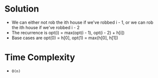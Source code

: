 # Solution
- We can either not rob the ith house if we've robbed i - 1, or we can rob the ith house if we've robbed i - 2
- The recurrence is opt(i) = max(opt(i - 1), opt(i - 2) + h[i])
- Base cases are opt(0) = h[0], opt(1) = max(h[0], h[1])

# Time Complexity
- `O(n)`